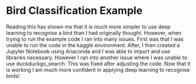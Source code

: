 # Bird Classification Example

Reading this has shown me that it is much more simpler to use deep learning to recognise a bird than I had originally thought. However, when trying to run the example code I ran into many issues. First was that I was unable to run the code in the kaggle environment. After, I then created a Jupyter Notebook using Anaconda and I was able to import and use libraries necessary. However I ran into another issue where I was unable to use duckduckgo_search. This was fixed after adjusting the code. Now that it is working I am much more confident in applying deep learning to recognise birds!
